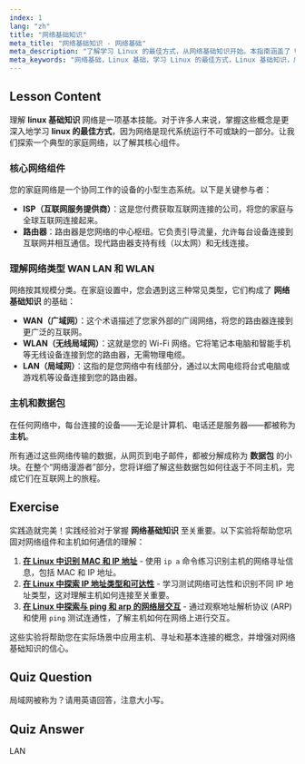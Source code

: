 ```yaml
---
index: 1
lang: "zh"
title: "网络基础知识"
meta_title: "网络基础知识 - 网络基础"
meta_description: "了解学习 Linux 的最佳方式，从网络基础知识开始。本指南涵盖了 WAN、LAN、路由器和主机等网络组件的基础知识，适合初学者。"
meta_keywords: "网络基础，Linux 基础，学习 Linux 的最佳方式，Linux 基础知识，广域网，局域网，无线局域网，网络教程，网络指南"
---
```


## Lesson Content

理解 **linux 基础知识** 网络是一项基本技能。对于许多人来说，掌握这些概念是更深入地学习 **linux 的最佳方式**，因为网络是现代系统运行不可或缺的一部分。让我们探索一个典型的家庭网络，以了解其核心组件。

### 核心网络组件

您的家庭网络是一个协同工作的设备的小型生态系统。以下是关键参与者：

- **ISP（互联网服务提供商）**：这是您付费获取互联网连接的公司，将您的家庭与全球互联网连接起来。
- **路由器**：路由器是您网络的中心枢纽。它负责引导流量，允许每台设备连接到互联网并相互通信。现代路由器支持有线（以太网）和无线连接。

### 理解网络类型 WAN LAN 和 WLAN

网络按其规模分类。在家庭设置中，您会遇到这三种常见类型，它们构成了 **网络基础知识** 的基础：

- **WAN（广域网）**：这个术语描述了您家外部的广阔网络，将您的路由器连接到更广泛的互联网。
- **WLAN（无线局域网）**：这就是您的 Wi-Fi 网络。它将笔记本电脑和智能手机等无线设备连接到您的路由器，无需物理电缆。
- **LAN（局域网）**：这指的是您网络中有线部分，通过以太网电缆将台式电脑或游戏机等设备连接到您的路由器。

### 主机和数据包

在任何网络中，每台连接的设备——无论是计算机、电话还是服务器——都被称为 **主机**。

所有通过这些网络传输的数据，从网页到电子邮件，都被分解成称为 **数据包** 的小块。在整个“网络漫游者”部分，您将详细了解这些数据包如何往返于不同主机，完成它们在互联网上的旅程。

## Exercise

实践造就完美！实践经验对于掌握 **网络基础知识** 至关重要。以下实验将帮助您巩固对网络组件和主机如何通信的理解：

1.  **[在 Linux 中识别 MAC 和 IP 地址](https://labex.io/zh/labs/comptia-identify-mac-and-ip-addresses-in-linux-592731)** - 使用 `ip a` 命令练习识别主机的网络寻址信息，包括 MAC 和 IP 地址。
2.  **[在 Linux 中探索 IP 地址类型和可达性](https://labex.io/zh/labs/comptia-explore-ip-address-types-and-reachability-in-linux-592780)** - 学习测试网络可达性和识别不同 IP 地址类型，这对理解主机如何连接至关重要。
3.  **[在 Linux 中探索与 ping 和 arp 的网络层交互](https://labex.io/zh/labs/comptia-explore-network-layer-interaction-with-ping-and-arp-in-linux-592746)** - 通过观察地址解析协议 (ARP) 和使用 `ping` 测试连通性，了解主机如何在网络上进行交互。

这些实验将帮助您在实际场景中应用主机、寻址和基本连接的概念，并增强对网络基础知识的信心。

## Quiz Question

局域网被称为？请用英语回答，注意大小写。

## Quiz Answer

LAN
